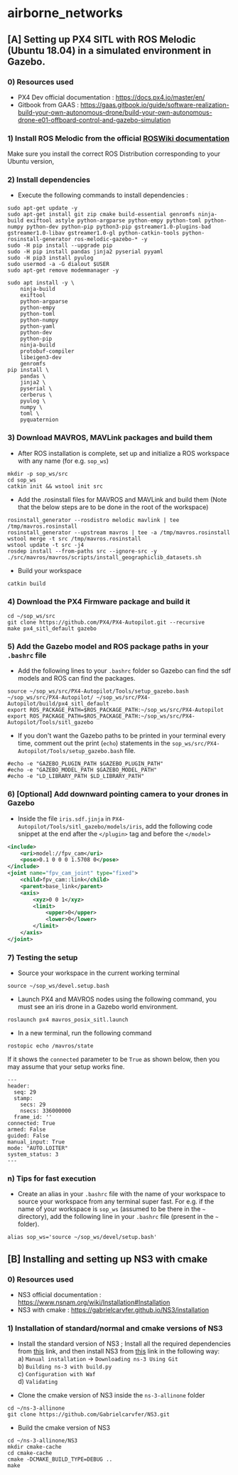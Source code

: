 # airborne_networks

## [A] Setting up PX4 SITL with ROS Melodic (Ubuntu 18.04) in a simulated environment in Gazebo.

### 0) Resources used
* PX4 Dev official documentation : https://docs.px4.io/master/en/
* Gitbook from GAAS : https://gaas.gitbook.io/guide/software-realization-build-your-own-autonomous-drone/build-your-own-autonomous-drone-e01-offboard-control-and-gazebo-simulation 

### 1) Install ROS Melodic from the official [ROSWiki documentation](http://wiki.ros.org/melodic/Installation/Ubuntu)
Make sure you install the correct ROS Distribution corresponding to your Ubuntu version,

### 2) Install dependencies

* Execute the following commands to install dependencies : 
```
sudo apt-get update -y
sudo apt-get install git zip cmake build-essential genromfs ninja-build exiftool astyle python-argparse python-empy python-toml python-numpy python-dev python-pip python3-pip gstreamer1.0-plugins-bad gstreamer1.0-libav gstreamer1.0-gl python-catkin-tools python-rosinstall-generator ros-melodic-gazebo-* -y
sudo -H pip install --upgrade pip
sudo -H pip install pandas jinja2 pyserial pyyaml
sudo -H pip3 install pyulog
sudo usermod -a -G dialout $USER
sudo apt-get remove modemmanager -y

sudo apt install -y \
	ninja-build
	exiftool
	python-argparse
	python-empy
	python-toml
	python-numpy
	python-yaml
	python-dev
	python-pip
	ninja-build
	protobuf-compiler
	libeigen3-dev
	genromfs
pip install \
	pandas \
	jinja2 \
	pyserial \
	cerberus \
	pyulog \
	numpy \
	toml \
	pyquaternion
```

### 3) Download MAVROS, MAVLink packages and build them
* After ROS installation is complete, set up and initialize a ROS workspace with any name (for e.g. `sop_ws`)
```
mkdir -p sop_ws/src
cd sop_ws
catkin init && wstool init src
```
* Add the .rosinstall files for MAVROS and MAVLink and build them (Note that the below steps are to be done in the root of the workspace)
```
rosinstall_generator --rosdistro melodic mavlink | tee /tmp/mavros.rosinstall
rosinstall_generator --upstream mavros | tee -a /tmp/mavros.rosinstall
wstool merge -t src /tmp/mavros.rosinstall
wstool update -t src -j4
rosdep install --from-paths src --ignore-src -y
./src/mavros/mavros/scripts/install_geographiclib_datasets.sh

```
* Build your workspace
```
catkin build 
```

### 4) Download the PX4 Firmware package and build it
```
cd ~/sop_ws/src
git clone https://github.com/PX4/PX4-Autopilot.git --recursive
make px4_sitl_default gazebo 
```

### 5) Add the Gazebo model and ROS package paths in your `.bashrc` file
* Add the following lines to your `.bashrc` folder so Gazebo can find the sdf models and ROS can find the packages.
```
source ~/sop_ws/src/PX4-Autopilot/Tools/setup_gazebo.bash ~/sop_ws/src/PX4-Autopilot/ ~/sop_ws/src/PX4-Autopilot/build/px4_sitl_default
export ROS_PACKAGE_PATH=$ROS_PACKAGE_PATH:~/sop_ws/src/PX4-Autopilot
export ROS_PACKAGE_PATH=$ROS_PACKAGE_PATH:~/sop_ws/src/PX4-Autopilot/Tools/sitl_gazebo
```
* If you don't want the Gazebo paths to be printed in your terminal every time, comment out the print (`echo`) statements in the `sop_ws/src/PX4-Autopilot/Tools/setup_gazebo.bash` file.
```
#echo -e "GAZEBO_PLUGIN_PATH $GAZEBO_PLUGIN_PATH"
#echo -e "GAZEBO_MODEL_PATH $GAZEBO_MODEL_PATH"
#echo -e "LD_LIBRARY_PATH $LD_LIBRARY_PATH"
```
### 6) [Optional] Add downward pointing camera to your drones in Gazebo
* Inside the file `iris.sdf.jinja` in `PX4-Autopilot/Tools/sitl_gazebo/models/iris`, add the following code snippet at the end after the `</plugin>` tag and before the `</model>` 
```xml
<include>
	<uri>model://fpv_cam</uri>
	<pose>0.1 0 0 0 1.5708 0</pose>
</include>
<joint name="fpv_cam_joint" type="fixed">
	<child>fpv_cam::link</child>
	<parent>base_link</parent>
	<axis>
		<xyz>0 0 1</xyz>
		<limit>
			<upper>0</upper>
			<lower>0</lower>
		</limit>
	</axis>
</joint>
```
### 7) Testing the setup
* Source your workspace in the current working terminal
```
source ~/sop_ws/devel.setup.bash
```
* Launch PX4 and MAVROS nodes using the following command, you must see an iris drone in a Gazebo world environment.
```
roslaunch px4 mavros_posix_sitl.launch
```
* In a new terminal, run the following command
```
rostopic echo /mavros/state
```
If it shows the `connected` parameter to be `True` as shown below, then you may assume that your setup works fine. 
```
---
header: 
  seq: 29
  stamp: 
    secs: 29
    nsecs: 336000000
  frame_id: ''
connected: True
armed: False
guided: False
manual_input: True
mode: "AUTO.LOITER"
system_status: 3
---
```

### n) Tips for fast execution
* Create an alias in your `.bashrc` file with the name of your workspace to source your workspace from any terminal super fast. For e.g. if the name of your workspace is `sop_ws` (assumed to be there in the `~` directory), add the following line in your `.bashrc` file (present in the `~` folder).
```
alias sop_ws='source ~/sop_ws/devel/setup.bash'
```

## [B] Installing and setting up NS3 with cmake

### 0) Resources used
* NS3 official documentation : https://www.nsnam.org/wiki/Installation#Installation
* NS3 with cmake : https://gabrielcarvfer.github.io/NS3/installation

### 1) Installation of standard/normal and cmake versions of NS3
* Install the standard version of NS3 ; Install all the required dependencies from [this](https://www.nsnam.org/wiki/Installation#Ubuntu.2FDebian.2FMint) link, and then install NS3 from [this](https://www.nsnam.org/wiki/Installation#Installation) link in the following way: <br/>
a) `Manual installation` -> `Downloading ns-3 Using Git` <br/>
b) `Building ns-3 with build.py` <br/>
c) `Configuration with Waf` <br/>
d) `Validating` <br/>

* Clone the cmake version of NS3 inside the `ns-3-allinone` folder
```
cd ~/ns-3-allinone
git clone https://github.com/Gabrielcarvfer/NS3.git
```

* Build the cmake version of NS3
```
cd ~/ns-3-allinone/NS3
mkdir cmake-cache
cd cmake-cache
cmake -DCMAKE_BUILD_TYPE=DEBUG ..
make
```
